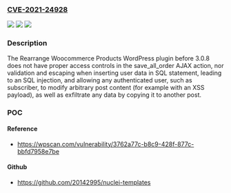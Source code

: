 ### [CVE-2021-24928](https://cve.mitre.org/cgi-bin/cvename.cgi?name=CVE-2021-24928)
![](https://img.shields.io/static/v1?label=Product&message=Rearrange%20Woocommerce%20Products&color=blue)
![](https://img.shields.io/static/v1?label=Version&message=3.0.8%20&color=brightgreen)
![](https://img.shields.io/static/v1?label=Vulnerability&message=CWE-89%20SQL%20Injection&color=brightgreen)

### Description

The Rearrange Woocommerce Products WordPress plugin before 3.0.8 does not have proper access controls in the save_all_order AJAX action, nor validation and escaping when inserting user data in SQL statement, leading to an SQL injection, and allowing any authenticated user, such as subscriber, to modify arbitrary post content (for example with an XSS payload), as well as exfiltrate any data by copying it to another post.

### POC

#### Reference
- https://wpscan.com/vulnerability/3762a77c-b8c9-428f-877c-bbfd7958e7be

#### Github
- https://github.com/20142995/nuclei-templates

